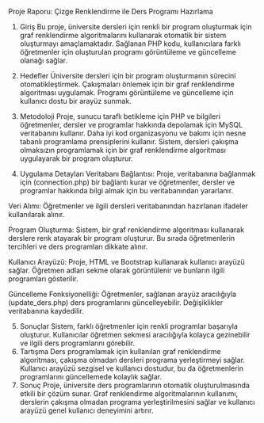 Proje Raporu: Çizge Renklendirme ile Ders Programı Hazırlama
1. Giriş
Bu proje, üniversite dersleri için renkli bir program oluşturmak için graf renklendirme algoritmalarını kullanarak otomatik bir sistem oluşturmayı amaçlamaktadır. Sağlanan PHP kodu, kullanıcılara farklı öğretmenler için oluşturulan programı görüntüleme ve güncelleme olanağı sağlar.

2. Hedefler
Üniversite dersleri için bir program oluşturmanın sürecini otomatikleştirmek.
Çakışmaları önlemek için bir graf renklendirme algoritması uygulamak.
Programı görüntüleme ve güncelleme için kullanıcı dostu bir arayüz sunmak.
3. Metodoloji
Proje, sunucu taraflı betikleme için PHP ve bilgileri öğretmenler, dersler ve programlar hakkında depolamak için MySQL veritabanını kullanır.
Daha iyi kod organizasyonu ve bakımı için nesne tabanlı programlama prensiplerini kullanır.
Sistem, dersleri çakışma olmaksızın programlamak için bir graf renklendirme algoritması uygulayarak bir program oluşturur.
4. Uygulama Detayları
Veritabanı Bağlantısı: Proje, veritabanına bağlanmak için (connection.php) bir bağlantı kurar ve öğretmenler, dersler ve programlar hakkında bilgi almak için bu veritabanından yararlanır.

Veri Alımı: Öğretmenler ve ilgili dersleri veritabanından hazırlanan ifadeler kullanılarak alınır.

Program Oluşturma: Sistem, bir graf renklendirme algoritması kullanarak derslere renk atayarak bir program oluşturur. Bu sırada öğretmenlerin tercihleri ve ders programları dikkate alınır.

Kullanıcı Arayüzü: Proje, HTML ve Bootstrap kullanarak kullanıcı arayüzü sağlar. Öğretmen adları sekme olarak görüntülenir ve bunların ilgili programları gösterilir.

Güncelleme Fonksiyonelliği: Öğretmenler, sağlanan arayüz aracılığıyla (update_ders.php) ders programlarını güncelleyebilir. Değişiklikler veritabanına kaydedilir.

5. Sonuçlar
Sistem, farklı öğretmenler için renkli programlar başarıyla oluşturur.
Kullanıcılar öğretmen sekmesi aracılığıyla kolayca gezinebilir ve ilgili ders programlarını görebilir.
6. Tartışma
Ders programlamak için kullanılan graf renklendirme algoritması, çakışma olmadan dersleri programa yerleştirmeyi sağlar.
Kullanıcı arayüzü sezgisel ve kullanıcı dostudur, bu da öğretmenlerin programlarını güncellemede kolaylık sağlar.
7. Sonuç
Proje, üniversite ders programlarının otomatik oluşturulmasında etkili bir çözüm sunar. Graf renklendirme algoritmalarının kullanımı, derslerin çakışma olmadan programa yerleştirilmesini sağlar ve kullanıcı arayüzü genel kullanıcı deneyimini artırır.
